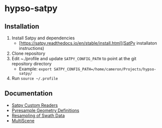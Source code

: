 # hypso-satpy

## Installation
1. Install Satpy and dependencies
    - [https://satpy.readthedocs.io/en/stable/install.html](SatPy installaton instructions)
2. Clone repository
3. Edit ~./profile and update `SATPY_CONFIG_PATH` to point at the git repository directory
    - Example: `export SATPY_CONFIG_PATH=/home/cameron/Projects/hypso-satpy/`
4. Run `source ~/.profile`

## Documentation
- [Satpy Custom Readers](https://satpy.readthedocs.io/en/stable/dev_guide/custom_reader.html)
- [Pyresample Geometry Definitions](https://pyresample.readthedocs.io/en/latest/howtos/geo_def.html)
- [Resampling of Swath Data](https://pyresample.readthedocs.io/en/latest/howtos/swath.html)
- [MultiScene](https://satpy.readthedocs.io/en/stable/multiscene.html)

